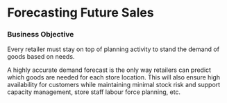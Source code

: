 # Forecasting Future Sales
### Business Objective
Every retailer must stay on top of planning activity to stand the demand of goods based on needs.

A highly accurate demand forecast is the only way retailers can predict which goods are needed for each store location. This will also ensure high availability for customers while maintaining minimal stock risk and support capacity management, store staff labour force planning, etc.
